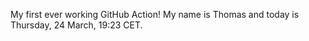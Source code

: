 My first ever working GitHub Action!
My name is Thomas and today is Thursday, 24 March, 19:23 CET. 
